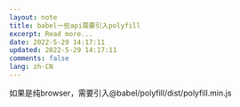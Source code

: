 ```yaml
---
layout: note
title: babel一些api需要引入polyfill
excerpt: Read more...
date: 2022-5-29 14:17:11
updated: 2022-5-29 14:17:11
comments: false
lang: zh-CN
---
```


如果是纯browser，需要引入@babel/polyfill/dist/polyfill.min.js
  